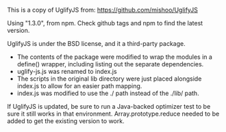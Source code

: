 This is a copy of UglifyJS from:
https://github.com/mishoo/UglifyJS

Using "1.3.0", from npm. Check github tags and npm to find the latest version.

UglifyJS is under the BSD license, and it a third-party package.

* The contents of the package were modified to wrap the modules in a define() wrapper,
  including listing out the separate dependencies.
* uglify-js.js was renamed to index.js
* The scripts in the original lib directory were just placed alongside index.js to allow for an easier path mapping.
* index.js was modified to use the ./ path instead of the ./lib/ path.

If UglifyJS is updated, be sure to run a Java-backed optimizer test to be sure
it still works in that environment. Array.prototype.reduce needed to be added
to get the existing version to work.